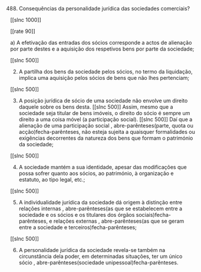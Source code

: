 488. Consequências da personalidade jurídica das sociedades comerciais?

[[slnc 1000]]

[[rate 90]]

a)  A efetivação das entradas  dos sócios corresponde a actos de alienação  por  parte destes e a aquisição dos respetivos bens por  parte da sociedade;

[[slnc 500]]

2)  A  partilha  dos  bens  da  sociedade  pelos  sócios, no  termo  da  liquidação,  implica  uma aquisição  pelos sócios de bens que não  lhes pertenciam;

[[slnc 500]]

3)  A posição jurídica  de sócio de uma sociedade não envolve um direito  daquele sobre os bens desta.
[[slnc 500]]
Assim,  mesmo  que a sociedade seja titular de bens  imóveis,  o direito  do sócio é sempre  um  direito  a uma  coisa móvel  (a participação social).
[[slnc 500]]
Daí  que a  alienação  de  uma  participação  social  , abre-parênteses(parte,  quota  ou  acção)fecha-parênteses, não  esteja  sujeita  a quaisquer  formalidades  ou  exigências  decorrentes da  natureza  dos bens  que  formam o património  da sociedade;

[[slnc 500]]

4)  A  sociedade  mantém  a  sua  identidade,  apesar  das  modificações  que  possa  sofrer quanto aos sócios, ao património,  à organização e estatuto, ao tipo legal, etc.;

[[slnc 500]]

5)  A  individualidade jurídica  da  sociedade  dá  origem  à  distinção  entre  relações internas  , abre-parênteses(as  que  se  estabelecem  entre  a  sociedade  e  os  sócios  e  os  titulares  dos órgãos sociais)fecha-parênteses, e relações externas , abre-parênteses(as que se geram  entre a sociedade e terceiros)fecha-parênteses;

[[slnc 500]]

6)  A personalidade  jurídica  da sociedade revela-se também  na  circunstância dela  poder, em  determinadas  situações, ter um único  sócio , abre-parênteses(sociedade unipessoal)fecha-parênteses.
